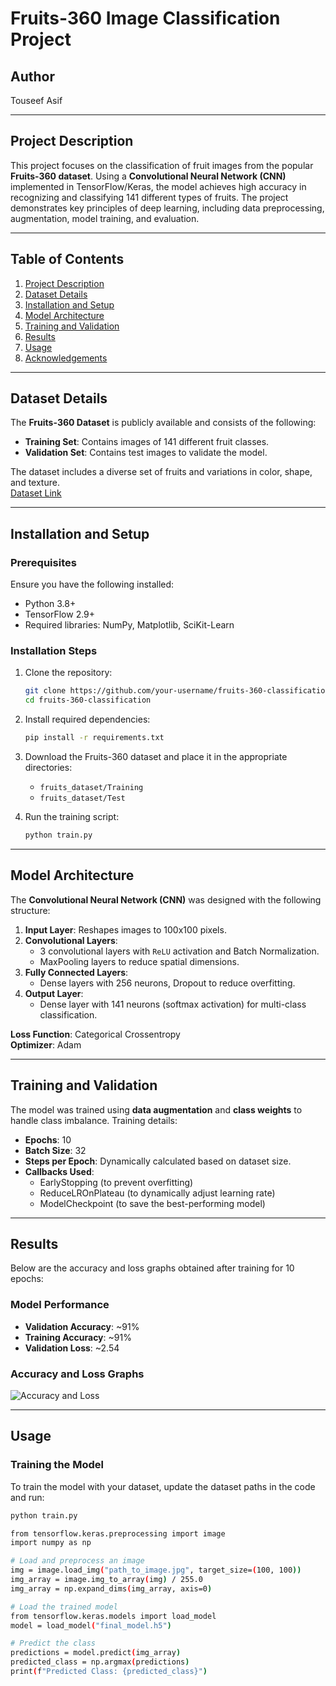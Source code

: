 # Fruits-360 Image Classification Project

## **Author**  
Touseef Asif

---

## **Project Description**  

This project focuses on the classification of fruit images from the popular **Fruits-360 dataset**. Using a **Convolutional Neural Network (CNN)** implemented in TensorFlow/Keras, the model achieves high accuracy in recognizing and classifying 141 different types of fruits. The project demonstrates key principles of deep learning, including data preprocessing, augmentation, model training, and evaluation.

---

## **Table of Contents**

1. [Project Description](#project-description)  
2. [Dataset Details](#dataset-details)  
3. [Installation and Setup](#installation-and-setup)  
4. [Model Architecture](#model-architecture)  
5. [Training and Validation](#training-and-validation)  
6. [Results](#results)  
7. [Usage](#usage)  
8. [Acknowledgements](#acknowledgements)  

---

## **Dataset Details**  

The **Fruits-360 Dataset** is publicly available and consists of the following:  
- **Training Set**: Contains images of 141 different fruit classes.  
- **Validation Set**: Contains test images to validate the model.  

The dataset includes a diverse set of fruits and variations in color, shape, and texture.  
[Dataset Link](https://www.kaggle.com/moltean/fruits)

---

## **Installation and Setup**  

### Prerequisites  
Ensure you have the following installed:  
- Python 3.8+  
- TensorFlow 2.9+  
- Required libraries: NumPy, Matplotlib, SciKit-Learn  

### Installation Steps  
1. Clone the repository:  
    ```bash
    git clone https://github.com/your-username/fruits-360-classification.git
    cd fruits-360-classification
    ```
2. Install required dependencies:  
    ```bash
    pip install -r requirements.txt
    ```

3. Download the Fruits-360 dataset and place it in the appropriate directories:  
    - `fruits_dataset/Training`  
    - `fruits_dataset/Test`  

4. Run the training script:  
    ```bash
    python train.py
    ```

---

## **Model Architecture**  

The **Convolutional Neural Network (CNN)** was designed with the following structure:  

1. **Input Layer**: Reshapes images to 100x100 pixels.  
2. **Convolutional Layers**:  
    - 3 convolutional layers with `ReLU` activation and Batch Normalization.  
    - MaxPooling layers to reduce spatial dimensions.  
3. **Fully Connected Layers**:  
    - Dense layers with 256 neurons, Dropout to reduce overfitting.  
4. **Output Layer**:  
    - Dense layer with 141 neurons (softmax activation) for multi-class classification.  

**Loss Function**: Categorical Crossentropy  
**Optimizer**: Adam  

---

## **Training and Validation**  

The model was trained using **data augmentation** and **class weights** to handle class imbalance. Training details:  

- **Epochs**: 10  
- **Batch Size**: 32  
- **Steps per Epoch**: Dynamically calculated based on dataset size.  
- **Callbacks Used**:  
    - EarlyStopping (to prevent overfitting)  
    - ReduceLROnPlateau (to dynamically adjust learning rate)  
    - ModelCheckpoint (to save the best-performing model)  

---

## **Results**  

Below are the accuracy and loss graphs obtained after training for 10 epochs:

### Model Performance
- **Validation Accuracy**: ~91%  
- **Training Accuracy**: ~91%  
- **Validation Loss**: ~2.54  

### Accuracy and Loss Graphs  
![Accuracy and Loss](accuracy_loss_graph.png)

---

## **Usage**  

### Training the Model  
To train the model with your dataset, update the dataset paths in the code and run:  
```bash
python train.py

from tensorflow.keras.preprocessing import image
import numpy as np

# Load and preprocess an image
img = image.load_img("path_to_image.jpg", target_size=(100, 100))  
img_array = image.img_to_array(img) / 255.0  
img_array = np.expand_dims(img_array, axis=0)  

# Load the trained model
from tensorflow.keras.models import load_model
model = load_model("final_model.h5")

# Predict the class
predictions = model.predict(img_array)
predicted_class = np.argmax(predictions)
print(f"Predicted Class: {predicted_class}")

